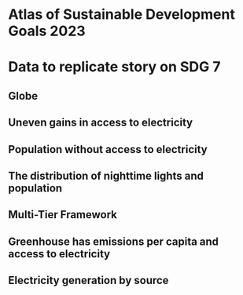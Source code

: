 # Atlas of Sustainable Development Goals 2023

# Data to replicate story on SDG 7

## Globe

## Uneven gains in access to electricity

## Population without access to electricity

## The distribution of nighttime lights and population

## Multi-Tier Framework 

## Greenhouse has emissions per capita and access to electricity

## Electricity generation by source




